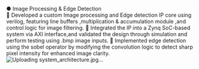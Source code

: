 ●	Image Processing & Edge Detection                                                               
	Developed a custom Image processing and Edge detection IP core using verilog, featuring line buffers ,multiplication & accumulation module ,and control logic for  image filtering.
	Integrated the IP into a Zynq SoC-based system via AXI interface,and validated the design through simulation and perform testing using .bmp image inputs.
	Implemented edge detection using the sobel operator by modifying the convolution logic to detect sharp pixel intensity for enhanced image clarity.
![Uploading system_architecture.jpg…]()

